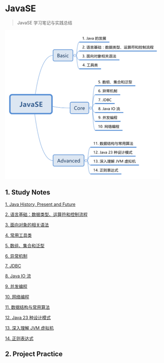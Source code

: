 # JavaSE 
> JavaSE 学习笔记与实践总结

![JavaSE 知识总结](./resources/JavaSE.svg)


## 1. Study Notes

[1. Java History, Present and Future]()  

[2. 语言基础：数据类型、运算符和控制流程]()  

[3. 面向对象的相关语法]()  

[4. 常用工具类]()  

[5. 数组、集合和泛型]()  

[6. 异常机制]()  

[7. JDBC]()  

[8. Java IO 流]()  

[9. 并发编程]()  

[10. 网络编程]()  

[11. 数据结构与常用算法]()  

[12. Java 23 种设计模式]()  

[13. 深入理解 JVM 虚拟机]()  

[14. 正则表达式]()  


## 2. Project Practice


